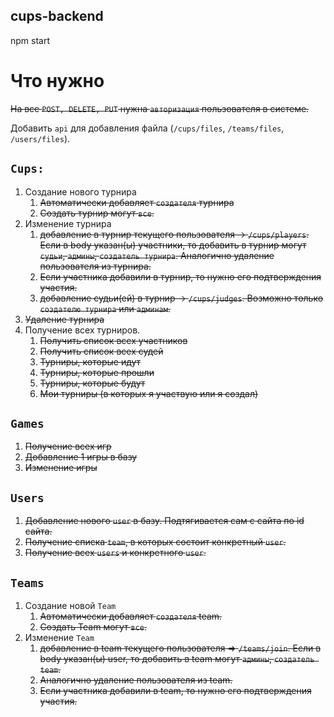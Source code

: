 ## cups-backend
npm start

# Что нужно
~~На все `POST, DELETE, PUT` нужна `авторизация` пользователя в системе.~~

Добавить `api` для добавления файла (`/cups/files`, `/teams/files`, `/users/files`).

## `Cups:`
1. Создание нового турнира
   1) ~~Автоматически добавляет `создателя` турнира~~
   2) ~~Создать турнир могут `все`.~~
2. Изменение турнира
   1) ~~добавление в турнир текущего пользователя -> `/cups/players`. Если в body 
   указан(ы) участники, то добавить в турнир могут `судьи`, `админы`, `создатель турнира`.
   Аналогично удаление пользователя из турнира.~~
   2) ~~Если участника добавили в турнир, то нужно его подтверждения участия.~~
   3) ~~добавление судьи(ей) в турнир -> `/cups/judges`. Возможно только `создателю турнира`
   или `админам`.~~
3. ~~Удаление турнира~~
4. Получение всех турниров.
    1) ~~Получить список всех участников~~
    2) ~~Получить список всех судей~~
    3) ~~Турниры, которые идут~~
    4) ~~Турниры, которые прошли~~
    5) ~~Турниры, которые будут~~
    6) ~~Мои турниры (в которых я участвую или я создал)~~

## `Games`
1. ~~Получение всех игр~~
2. ~~Добавление 1 игры в базу~~
3. ~~Изменение игры~~

## `Users`
1. ~~Добавление нового `user` в базу. Подтягивается сам с сайта по id сайта.~~
2. ~~Получение списка `team`, в которых состоит конкретный `user`.~~
3. ~~Получение всех `users` и конкретного `user`.~~

## `Teams`
1. Создание новой `Team`
    1) ~~Автоматически добавляет `создателя` team.~~
    2) ~~Создать Team могут `все`.~~
2. Изменение `Team`
    1) ~~добавление в team текущего пользователя => `/teams/join`. Если в body 
   указан(ы) user, то добавить в team могут `админы`, `создатель team`.~~
    2) ~~Аналогично удаление пользователя из team.~~
    3) ~~Если участника добавили в team, то нужно его подтверждения участия.~~